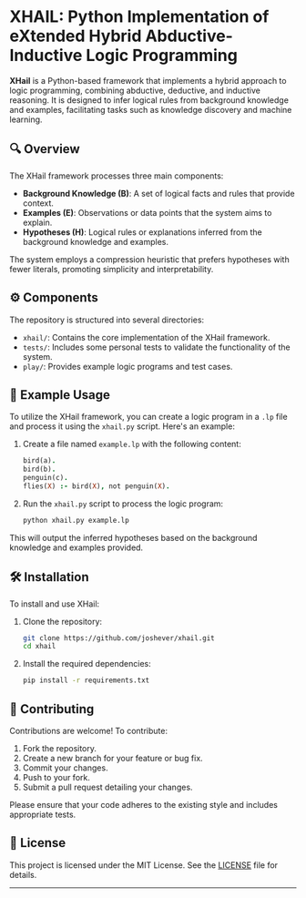 # XHAIL: Python Implementation of eXtended Hybrid Abductive-Inductive Logic Programming

**XHail** is a Python-based framework that implements a hybrid approach to logic programming, combining abductive, deductive, and inductive reasoning. It is designed to infer logical rules from background knowledge and examples, facilitating tasks such as knowledge discovery and machine learning.

## 🔍 Overview

The XHail framework processes three main components:

* **Background Knowledge (B)**: A set of logical facts and rules that provide context.
* **Examples (E)**: Observations or data points that the system aims to explain.
* **Hypotheses (H)**: Logical rules or explanations inferred from the background knowledge and examples.

The system employs a compression heuristic that prefers hypotheses with fewer literals, promoting simplicity and interpretability.

## ⚙️ Components

The repository is structured into several directories:

* `xhail/`: Contains the core implementation of the XHail framework.
* `tests/`: Includes some personal tests to validate the functionality of the system.
* `play/`: Provides example logic programs and test cases.

## 🧪 Example Usage

To utilize the XHail framework, you can create a logic program in a `.lp` file and process it using the `xhail.py` script. Here's an example:

1. Create a file named `example.lp` with the following content:

   ```prolog
   bird(a).
   bird(b).
   penguin(c).
   flies(X) :- bird(X), not penguin(X).
   ```

2. Run the `xhail.py` script to process the logic program:

   ```bash
   python xhail.py example.lp
   ```

This will output the inferred hypotheses based on the background knowledge and examples provided.

## 🛠️ Installation

To install and use XHail:

1. Clone the repository:

   ```bash
   git clone https://github.com/joshever/xhail.git
   cd xhail
   ```

2. Install the required dependencies:

   ```bash
   pip install -r requirements.txt
   ```

## 🤝 Contributing

Contributions are welcome! To contribute:

1. Fork the repository.
2. Create a new branch for your feature or bug fix.
3. Commit your changes.
4. Push to your fork.
5. Submit a pull request detailing your changes.

Please ensure that your code adheres to the existing style and includes appropriate tests.

## 📄 License

This project is licensed under the MIT License. See the [LICENSE](LICENSE) file for details.

---
